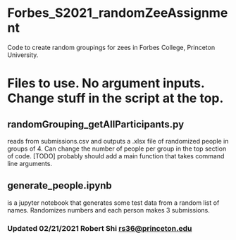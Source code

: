 # Forbes_S2021_randomZeeAssignment
Code to create random groupings for zees in Forbes College, Princeton University.

# Files to use. No argument inputs. Change stuff in the script at the top.
## randomGrouping_getAllParticipants.py 

reads from submissions.csv and outputs a .xlsx file of randomized people in groups of 4. Can change the number 
of people per group in the top section of code. [TODO] probably should add a main function that takes command line arguments.

## generate_people.ipynb

is a jupyter notebook that generates some test data from a random list of names. Randomizes numbers and each person makes 3 submissions.


### Updated 02/21/2021 Robert Shi rs36@princeton.edu
